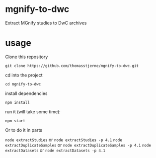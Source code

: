 # mgnify-to-dwc
Extract MGnify studies to DwC archives

# usage
Clone this repository

```
git clone https://github.com/thomasstjerne/mgnify-to-dwc.git
```
cd into the project

```
cd mgnify-to-dwc
```
install dependencies

```
npm install
````

run it (will take some time):

```
npm start
````

Or to do it in parts

`node extractStudies` or `node extractStudies -p 4.1`
`node extractDuplicateSamples` or `node extractDuplicateSamples -p 4.1`
`node extractDatasets` or `node extractDatasets -p 4.1`



